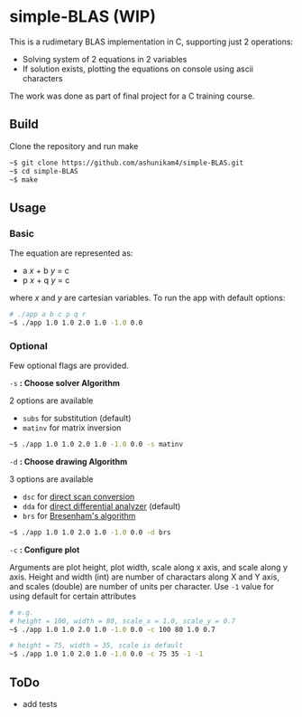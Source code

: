 # simple-BLAS (WIP)

This is a rudimetary BLAS implementation in C, supporting just 2 operations:
- Solving system of 2 equations in 2 variables
- If solution exists, plotting the equations on console using ascii characters

The work was done as part of final project for a C training course.

## Build

Clone the repository and run make

```bash
~$ git clone https://github.com/ashunikam4/simple-BLAS.git
~$ cd simple-BLAS
~$ make
```

## Usage

### Basic
The equation are represented as:
- a *x* + b *y* = c
- p *x* + q *y* = c

where *x* and *y* are cartesian variables. To run the app with default options:
```bash
# ./app a b c p q r 
~$ ./app 1.0 1.0 2.0 1.0 -1.0 0.0  
```

### Optional 
Few optional flags are provided.

`-s` **: Choose solver Algorithm**

2 options are available
- `subs` for substitution (default)
- `matinv` for matrix inversion
```bash
~$ ./app 1.0 1.0 2.0 1.0 -1.0 0.0 -s matinv
```
`-d` **: Choose drawing Algorithm**

3 options are available
- `dsc` for [direct scan conversion](https://en.wikipedia.org/wiki/Line_drawing_algorithm)
- `dda` for [direct differential analyzer](https://en.wikipedia.org/wiki/Digital_Differential_Analyzer_(graphics_algorithm)) (default)
- `brs` for [Bresenham's algorithm](https://en.wikipedia.org/wiki/Bresenham%27s_line_algorithm)
```bash
~$ ./app 1.0 1.0 2.0 1.0 -1.0 0.0 -d brs
```

`-c` **: Configure plot**

Arguments are plot height, plot width, scale along x axis, and scale along y axis. Height and width (int) are number of charactars along X and Y axis, and scales (double) are number of units per character. Use `-1` value for using default for certain attributes 
```bash
# e.g.
# height = 100, width = 80, scale_x = 1.0, scale_y = 0.7
~$ ./app 1.0 1.0 2.0 1.0 -1.0 0.0 -c 100 80 1.0 0.7

# height = 75, width = 35, scale is default
~$ ./app 1.0 1.0 2.0 1.0 -1.0 0.0 -c 75 35 -1 -1
```

## ToDo

- add tests
